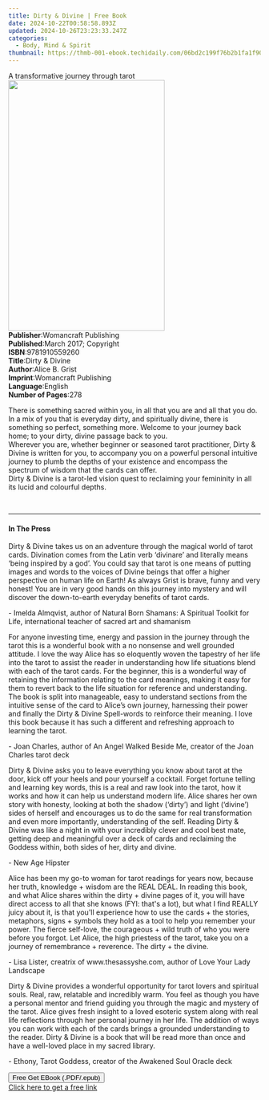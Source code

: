 ```yaml
---
title: Dirty & Divine | Free Book
date: 2024-10-22T00:58:58.893Z
updated: 2024-10-26T23:23:33.247Z
categories:
  - Body, Mind & Spirit
thumbnail: https://thmb-001-ebook.techidaily.com/06bd2c199f76b2b1fa1f90ded9887f131d2b53a83c4ae9fc7425f2335f04763c.jpg
---
```

<main id="book-container">
  <div class="flex flex-col">
    <div class="book-brief flex-1 py-6 px-4 sm:p-6 md:py-10 md:px-8">
      <!-- brief-->
      <div class="book-brief-main">A transformative journey through tarot</div>
    </div>
    <div
      class="book-meta-info flex-1 grid gap-4 col-start-1 col-end-3 row-start-1 sm:mb-6 sm:grid-cols-4 lg:gap-6 lg:col-start-2 lg:row-end-6 lg:row-span-6 lg:mb-0"
    >
      <div
        class="book-meta-info-left place-content-center mt-4 p-4 text-sm leading-6 col-start-2 col-span-2 dark:text-slate-400"
      >
        <img
          class="w-full h-500 object-cover rounded-lg sm:h-255 sm:col-span-2 lg:col-span-full"
          src="https://img-001-ebook.techidaily.com/f7096c2f8f33505c4fe10ddb77357abe507cde45fb9a40d7d6d0998f714de57f.jpg"
          alt=""
          width="312"
          height="500"
        />
      </div>
      <div
        class="book-meta-info-right mt-2 col-start-1 row-start-2 col-span-3 self-center"
      >
        <!-- meta data  -->
        <div class="flex flex-col px-4 md:px-8">
          <div class="flex-1">
            <strong>Publisher</strong>:<span class="px-2"
              >Womancraft Publishing</span
            >
          </div>
          <div class="flex-1">
            <strong>Published</strong>:<span class="px-2"
              >March 2017; Copyright</span
            >
          </div>
          <div class="flex-1">
            <strong>ISBN</strong>:<span class="px-2">9781910559260</span>
          </div>
          <div class="flex-1">
            <strong>Title</strong>:<span class="px-2">Dirty &amp; Divine</span>
          </div>
          <div class="flex-1">
            <strong>Author</strong>:<span class="px-2">Alice B. Grist</span>
          </div>
          <div class="flex-1">
            <strong>Imprint</strong>:<span class="px-2"
              >Womancraft Publishing</span
            >
          </div>
          <div class="flex-1">
            <strong>Language</strong>:<span class="px-2">English</span>
          </div>
          <div class="flex-1">
            <strong>Number of Pages</strong>:<span class="px-2">278</span>
          </div>
        </div>
      </div>
    </div>
    <div class="book-description flex-1 py-6 px-4 sm:p-6 md:py-10 md:px-8">
      <div class="book-description-main">
        <div accordion-content="" id="description">
          <p>
            There is something sacred within you, in all that you are and all
            that you do. In a mix of you that is everyday dirty, and spiritually
            divine, there is something so perfect, something more. Welcome to
            your journey back home; to your dirty, divine passage back to
            you.<br />Wherever you are, whether beginner or seasoned tarot
            practitioner, Dirty &amp; Divine is written for you, to accompany
            you on a powerful personal intuitive journey to plumb the depths of
            your existence and encompass the spectrum of wisdom that the cards
            can offer.<br />Dirty &amp; Divine is a tarot-led vision quest to
            reclaiming your femininity in all its lucid and colourful depths.
          </p>
          <p>&nbsp;</p>
        </div>
      </div>
    </div>
    <div class="book-excerpts flex-1 py-6 px-4 sm:p-6 md:py-10 md:px-8">
      <!-- excerpts-->
      <div class="book-excerpts-main">
        <hr />
        <h4 class="placeholder placeholder-heading">
          <span>In The Press</span>
        </h4>
        <p></p>
        <p>
          Dirty &amp; Divine takes us on an adventure through the magical world
          of tarot cards. Divination comes from the Latin verb ‘divinare’ and
          literally means ‘being inspired by a god’. You could say that tarot is
          one means of putting images and words to the voices of Divine beings
          that offer a higher perspective on human life on Earth! As always
          Grist is brave, funny and very honest! You are in very good hands on
          this journey into mystery and will discover the down-to-earth everyday
          benefits of tarot cards.
        </p>
        <p>
          - Imelda Almqvist, author of Natural Born Shamans: A Spiritual Toolkit
          for Life, international teacher of sacred art and shamanism
        </p>
        <p>
          For anyone investing time, energy and passion in the journey through
          the tarot this is a wonderful book with a no nonsense and well
          grounded attitude. I love the way Alice has so eloquently woven the
          tapestry of her life into the tarot to assist the reader in
          understanding how life situations blend with each of the tarot cards.
          For the beginner, this is a wonderful way of retaining the information
          relating to the card meanings, making it easy for them to revert back
          to the life situation for reference and understanding. The book is
          split into manageable, easy to understand sections from the intuitive
          sense of the card to Alice’s own journey, harnessing their power and
          finally the Dirty &amp; Divine Spell-words to reinforce their meaning.
          I love this book because it has such a different and refreshing
          approach to learning the tarot.
        </p>
        <p>
          - Joan Charles, author of An Angel Walked Beside Me, creator of the
          Joan Charles tarot deck
        </p>
        <p>
          Dirty &amp; Divine asks you to leave everything you know about tarot
          at the door, kick off your heels and pour yourself a cocktail. Forget
          fortune telling and learning key words, this is a real and raw look
          into the tarot, how it works and how it can help us understand modern
          life. Alice shares her own story with honesty, looking at both the
          shadow (‘dirty’) and light (‘divine’) sides of herself and encourages
          us to do the same for real transformation and even more importantly,
          understanding of the self. Reading Dirty &amp; Divine was like a night
          in with your incredibly clever and cool best mate, getting deep and
          meaningful over a deck of cards and reclaiming the Goddess within,
          both sides of her, dirty and divine.
        </p>
        <p>- New Age Hipster</p>
        <p>
          Alice has been my go-to woman for tarot readings for years now,
          because her truth, knowledge + wisdom are the REAL DEAL. In reading
          this book, and what Alice shares within the dirty + divine pages of
          it, you will have direct access to all that she knows (FYI: that's a
          lot), but what I find REALLY juicy about it, is that you'll experience
          how to use the cards + the stories, metaphors, signs + symbols they
          hold as a tool to help you remember your power. The fierce self-love,
          the courageous + wild truth of who you were before you forgot. Let
          Alice, the high priestess of the tarot, take you on a journey of
          remembrance + reverence. The dirty + the divine.
        </p>
        <p>
          - Lisa Lister, creatrix of www.thesassyshe.com, author of Love Your
          Lady Landscape
        </p>
        <p>
          Dirty &amp; Divine provides a wonderful opportunity for tarot lovers
          and spiritual souls. Real, raw, relatable and incredibly warm. You
          feel as though you have a personal mentor and friend guiding you
          through the magic and mystery of the tarot. Alice gives fresh insight
          to a loved esoteric system along with real life reflections through
          her personal journey in her life. The addition of ways you can work
          with each of the cards brings a grounded understanding to the reader.
          Dirty &amp; Divine is a book that will be read more than once and have
          a well-loved place in my sacred library.
        </p>
        <p>- Ethony, Tarot Goddess, creator of the Awakened Soul Oracle deck</p>
        <p></p>
      </div>
    </div>
    <div
      class="book-about-author flex-1 py-6 px-4 sm:p-6 md:py-10 md:px-8"
    ></div>
    <div class="book-free-get flex-1 py-6 px-4 sm:p-6 md:py-10 md:px-8">
      <button
        id="btn-free-get"
        class="bg-blue-500 hover:bg-blue-700 text-white font-bold py-2 px-4 rounded"
      >
        Free Get EBook (.PDF/.epub)
      </button>
      <div id="countdown-display" class="px-2 text-lg mt-2"></div>
      <a
        id="free-link"
        class="hidden bg-blue-500 hover:bg-blue-700 text-white font-bold py-2 px-4 rounded"
        href="https://www.ebooks.com/en-us/book/209847862/dirty-divine/alice-b-grist/"
        target="_blank"
        >Click here to get a free link</a
      >
    </div>
    <script>
      let countdownTime = 0;
      let countdownInterval = null;
      document
        .getElementById('btn-free-get')
        .addEventListener('click', startCountdown);
      function startCountdown() {
        countdownTime = new Date().getTime() + 60000 * 3;
        countdownInterval = setInterval(updateCountdown, 1000);
        document.getElementById('btn-free-get').disabled = true;
        document
          .getElementById('btn-free-get')
          .classList.add('bg-gray-500', 'cursor-not-allowed');
      }
      function updateCountdown() {
        let currentTime = new Date().getTime();
        let timeLeft = countdownTime - currentTime;
        let secondsLeft = Math.floor(timeLeft / 1000);
        document.getElementById('countdown-display').innerHTML =
          `Remaining time: ${secondsLeft} seconds.`;
        if (secondsLeft <= 0) {
          clearInterval(countdownInterval);
          document.getElementById('btn-free-get').classList.add('hidden');
          document.getElementById('free-link').classList.remove('hidden');
          document.getElementById('countdown-display').innerHTML = '';
        }
      }
    </script>
  </div>
</main>

<ins class="adsbygoogle"
      style="display:block"
      data-ad-client="ca-pub-7571918770474297"
      data-ad-slot="8358498916"
      data-ad-format="auto"
      data-full-width-responsive="true"></ins>
    